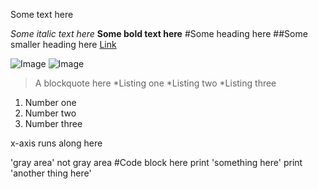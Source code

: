 Some text here

*Some italic text here*
**Some bold text here**
#Some heading here
##Some smaller heading here
[Link](http://minesweeperonline.com)

![Image](http://url/a.png)
![Image](https://www.google.com/url?sa=i&url=https%3A%2F%2Funsplash.com%2Fimages%2Ffood%2Fapple&psig=AOvVaw2XRYpEemF-ZOTinOymT9zN&ust=1649554389967000&source=images&cd=vfe&ved=0CAoQjRxqFwoTCOCnit_rhfcCFQAAAAAdAAAAABAD)

>A blockquote here
*Listing one
*Listing two
*Listing three

1. Number one
2. Number two
3. Number three

x-axis runs along here

'gray area' not gray area
#Code block here
print 'something here'
print 'another thing here'
